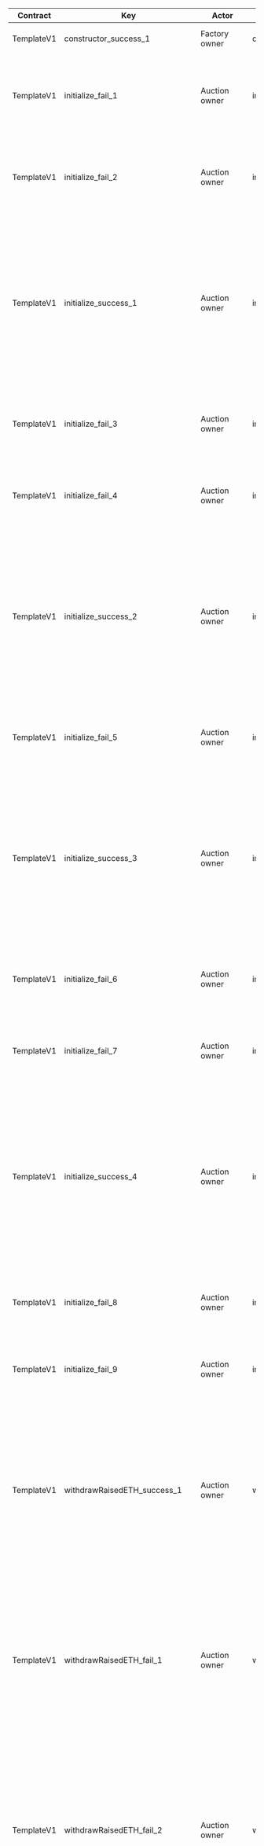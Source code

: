 | Contract   | Key                           | Actor                | Feature             | Category | Perspective                                                                                                                                     | Prerequisite                                                                                                                                                                                                                                                                                                                                                                         | Procedure                                                                                                                                                                              | Inputs                                                                                                                                                                                                                                                             | Expected behavior                                                                                                                                                                                                                                                                                                                                                                                                                                                                                                                                                                                                              |  |
|------------|-------------------------------|----------------------|---------------------|----------|-------------------------------------------------------------------------------------------------------------------------------------------------|--------------------------------------------------------------------------------------------------------------------------------------------------------------------------------------------------------------------------------------------------------------------------------------------------------------------------------------------------------------------------------------|----------------------------------------------------------------------------------------------------------------------------------------------------------------------------------------|--------------------------------------------------------------------------------------------------------------------------------------------------------------------------------------------------------------------------------------------------------------------|--------------------------------------------------------------------------------------------------------------------------------------------------------------------------------------------------------------------------------------------------------------------------------------------------------------------------------------------------------------------------------------------------------------------------------------------------------------------------------------------------------------------------------------------------------------------------------------------------------------------------------|--|
| TemplateV1 | constructor_success_1         | Factory owner        | constructor         | Normal   | Successful deployment of TemplateV1                                                                                                             | There is Address1 that holds the necessary ETH for deployment.                                                                                                                                                                                                                                                                                                                       | Deploy the TemplateV1 contract at Address1.                                                                                                                                            | None                                                                                                                                                                                                                                                               | 1. The deployment of the TemplateV1 contract is completed.                                                                                                                                                                                                                                                                                                                                                                                                                                                                                                                                                                     |  |
| TemplateV1 | initialize_fail_1             | Auction owner        | initialize          | Abnormal | Launching a sale with a null address token                                                                                                      | 1. FactoryV1 has been deployed.<br/>2. Template A has been registered.                                                                                                                                                                                                                                                                                                               | 1. Call deploySaleClone                                                                                                                                                                | templateName: {Template A}<br/>tokenAddr: 0x0000000000000000000000000000000000000000<br/>owner: {Any address}<br/>allocatedAmount: 1e18<br/>startingAt: new Date().getTime()/1000 + 60*60*24<br/>eventDuration: 60*60*24<br/>minRaisedAmount: 0                    | 1. The transaction will revert with the following message: "Go with non null address."                                                                                                                                                                                                                                                                                                                                                                                                                                                                                                                                         |  |
| TemplateV1 | initialize_fail_2             | Auction owner        | initialize          | Abnormal | Launching a sale as the owner of a null address                                                                                                 | 1. FactoryV1 has been deployed.<br/>2. Template A has been registered.                                                                                                                                                                                                                                                                                                               | 1. Call deploySaleClone                                                                                                                                                                | templateName: {Template A}<br/>tokenAddr: {Any token address}<br/>owner: 0x0000000000000000000000000000000000000000<br/>allocatedAmount: 1e18<br/>startingAt: new Date().getTime()/1000 + 60*60*24<br/>eventDuration: 60*60*24<br/>minRaisedAmount: 0              | 1. The transaction will revert with the following message: "owner must be there."                                                                                                                                                                                                                                                                                                                                                                                                                                                                                                                                              |  |
| TemplateV1 | initialize_success_1          | Auction owner        | initialize          | Normal   | Boundary value of allocatedAmount                                                                                                               | 1. FactoryV1 has been deployed.<br/>2. Template A has been registered.                                                                                                                                                                                                                                                                                                               | 1. Call deploySaleClone                                                                                                                                                                | templateName: {Template A}<br/>tokenAddr: {Any token address}<br/>owner: {Any address}<br/>allocatedAmount: 1e50, 1e6<br/>startingAt: new Date().getTime()/1000 + 60*60*24<br/>eventDuration: 60*60*24<br/>minRaisedAmount: 0                                      | 1. The transaction is successfully completed.<br/>2. Each property of the created saleTemplateV1 clone matches the following:<br/><br/>startingAt: {startingAt}<br/>closingAt: {startingAt + 60*60*24}<br/>allocatedAmount: 1e50<br/>minRaisedAmount: 0<br/>owner: {owner}<br/>erc20onsale: {tokenAddr}                                                                                                                                                                                                                                                                                                                        |  |
| TemplateV1 | initialize_fail_3             | Auction owner        | initialize          | Abnormal | Boundary value of allocatedAmount                                                                                                               | 1. FactoryV1 has been deployed.<br/>2. Template A has been registered.                                                                                                                                                                                                                                                                                                               | 1. Call deploySaleClone                                                                                                                                                                | templateName: {Template A}<br/>tokenAddr: {Any token address}<br/>owner: {Any address}<br/>allocatedAmount: 1e6-1<br/>startingAt: new Date().getTime()/1000 + 60*60*24<br/>eventDuration: 60*60*24<br/>minRaisedAmount: 0                                          | 1. The transaction will revert with the following message: "allocatedAmount must be greater than or equal to 1e6."                                                                                                                                                                                                                                                                                                                                                                                                                                                                                                             |  |
| TemplateV1 | initialize_fail_4             | Auction owner        | initialize          | Abnormal | Boundary value of allocatedAmount                                                                                                               | 1. FactoryV1 has been deployed.<br/>2. Template A has been registered.                                                                                                                                                                                                                                                                                                               | 1. Call deploySaleClone                                                                                                                                                                | templateName: {Template A}<br/>tokenAddr: {Any token address}<br/>owner: {Any address}<br/>allocatedAmount: 1e50+1<br/>startingAt: new Date().getTime()/1000 + 60*60*24<br/>eventDuration: 60*60*24<br/>minRaisedAmount: 0                                         | 1. The transaction will revert with the following message: "allocatedAmount must be less than or equal to 1e50."                                                                                                                                                                                                                                                                                                                                                                                                                                                                                                               |  |
| TemplateV1 | initialize_success_2          | Auction owner        | initialize          | Normal   | Boundary value of startingAt                                                                                                                    | 1. FactoryV1 has been deployed.<br/>2. Template A has been registered.                                                                                                                                                                                                                                                                                                               | 1. Call deploySaleClone                                                                                                                                                                | templateName: {Template A}<br/>tokenAddr: {Any token address}<br/>owner: {Any address}<br/>allocatedAmount: 1e18<br/>startingAt: new Date().getTime()/1000 + 1<br/>eventDuration: 60*60*24<br/>minRaisedAmount: 0                                                  | 1. The transaction is successfully completed.<br/>2. Each property of the created saleTemplateV1 clone matches the following:<br/><br/>startingAt: {startingAt}<br/>closingAt: {startingAt + 60*60*24}<br/>allocatedAmount: 1e18<br/>minRaisedAmount: 0<br/>owner: {owner}<br/>erc20onsale: {tokenAddr}                                                                                                                                                                                                                                                                                                                        |  |
| TemplateV1 | initialize_fail_5             | Auction owner        | initialize          | Abnormal | Boundary value of startingAt                                                                                                                    | 1. FactoryV1 has been deployed.<br/>2. Template A has been registered.                                                                                                                                                                                                                                                                                                               | 1. Call deploySaleClone                                                                                                                                                                | templateName: {Template A}<br/>tokenAddr: {Any token address}<br/>owner: {Any address}<br/>allocatedAmount: 1e18<br/>startingAt: new Date().getTime()/1000 - 1<br/>eventDuration: 60*60*24<br/>minRaisedAmount: 0                                                  | 1. The transaction will revert with the following message: "startingAt must be in the future."                                                                                                                                                                                                                                                                                                                                                                                                                                                                                                                                 |  |
| TemplateV1 | initialize_success_3          | Auction owner        | initialize          | Normal   | Boundary values of eventDuration                                                                                                                | 1. FactoryV1 has been deployed.<br/>2. Template A has been registered.                                                                                                                                                                                                                                                                                                               | 1. Call deploySaleClone                                                                                                                                                                | templateName: {Template A}<br/>tokenAddr: {Any token address}<br/>owner: {Any address}<br/>allocatedAmount: 1e18<br/>startingAt: new Date().getTime()/1000 + 60*60*24<br/>eventDuration: 60*60*24*1<br/>minRaisedAmount: 0                                         | 1. The transaction is successfully completed.<br/>2. Each property of the created saleTemplateV1 clone matches the following:<br/><br/>startingAt: {startingAt}<br/>closingAt: {startingAt + 60*60*24}<br/>allocatedAmount: 1e18<br/>minRaisedAmount: 0<br/>owner: {owner}<br/>erc20onsale: {tokenAddr}                                                                                                                                                                                                                                                                                                                        |  |
| TemplateV1 | initialize_fail_6             | Auction owner        | initialize          | Abnormal | Boundary values of eventDuration                                                                                                                | 1. FactoryV1 has been deployed.<br/>2. Template A has been registered.                                                                                                                                                                                                                                                                                                               | 1. Call deploySaleClone                                                                                                                                                                | templateName: {Template A}<br/>tokenAddr: {Any token address}<br/>owner: {Any address}<br/>allocatedAmount: 1e18<br/>startingAt: new Date().getTime()/1000 + 60*60*24<br/>eventDuration: 60*60*24*1 - 1<br/>minRaisedAmount: 0                                     | 1. The transaction will revert with the following message: "event duration is too short."                                                                                                                                                                                                                                                                                                                                                                                                                                                                                                                                      |  |
| TemplateV1 | initialize_fail_7             | Auction owner        | initialize          | Abnormal | Boundary values of eventDuration                                                                                                                | 1. FactoryV1 has been deployed.<br/>2. Template A has been registered.                                                                                                                                                                                                                                                                                                               | 1. Call deploySaleClone                                                                                                                                                                | templateName: {Template A}<br/>tokenAddr: {Any token address}<br/>owner: {Any address}<br/>allocatedAmount: 1e18<br/>startingAt: new Date().getTime()/1000 + 60*60*24<br/>eventDuration: 60*60*24*30 + 1<br/>minRaisedAmount: 0                                    | 1. The transaction will revert with the following message: "event duration is too long."                                                                                                                                                                                                                                                                                                                                                                                                                                                                                                                                       |  |
| TemplateV1 | initialize_success_4          | Auction owner        | initialize          | Normal   | Boundary value of minRaisedAmount                                                                                                               | 1. FactoryV1 has been deployed.<br/>2. Template A has been registered.                                                                                                                                                                                                                                                                                                               | 1. Call deploySaleClone                                                                                                                                                                | templateName: {Template A}<br/>tokenAddr: {Any token address}<br/>owner: {Any address}<br/>allocatedAmount: 1e18<br/>startingAt: new Date().getTime()/1000 + 60*60*24<br/>eventDuration: 60*60*24<br/>minRaisedAmount: 0, 1e27                                     | 1. The transaction is successfully completed.<br/>2. Each property of the created saleTemplateV1 clone matches the following:<br/><br/>startingAt: {startingAt}<br/>closingAt: {startingAt + 60*60*24}<br/>allocatedAmount: 1e18<br/>minRaisedAmount: {minRaisedAmount}<br/>owner: {owner}<br/>erc20onsale: {tokenAddr}                                                                                                                                                                                                                                                                                                        |  |
| TemplateV1 | initialize_fail_8             | Auction owner        | initialize          | Abnormal | Boundary value of minRaisedAmount                                                                                                               | 1. FactoryV1 has been deployed.<br/>2. Template A has been registered.                                                                                                                                                                                                                                                                                                               | 1. Call deploySaleClone                                                                                                                                                                | templateName: {Template A}<br/>tokenAddr: {Any token address}<br/>owner: {Any address}<br/>allocatedAmount: 1e18<br/>startingAt: new Date().getTime()/1000 + 60*60*24<br/>eventDuration: 60*60*24<br/>minRaisedAmount: 1e27 + 1                                    | 1. The transaction will revert with the following message: "minRaisedAmount must be less than or equal to 1e27."                                                                                                                                                                                                                                                                                                                                                                                                                                                                                                               |  |
| TemplateV1 | initialize_fail_9             | Auction owner        | initialize          | Abnormal | Launching sales from addresses other than the factory address                                                                                   | 1. FactoryV1 has been deployed.<br/>2. Template A has been registered.                                                                                                                                                                                                                                                                                                               | Call the initialize function of template A from any address other than FactoryV1's address.                                                                                            | token_: {any token address}<br/>owner_: {any address}<br/>allocatedAmount_: 1e18<br/>startingAt_: new Date().getTime()/1000 + 60*60*24<br/>eventDuration_: 60*60*24<br/>minRaisedAmount_: 0                                                                        | 1. The transaction will revert with the following message: "You are not the factory."                                                                                                                                                                                                                                                                                                                                                                                                                                                                                                                                          |  |
| TemplateV1 | withdrawRaisedETH_success_1   | Auction owner        | withdrawRaisedETH   | Normal   | Successful sales revenue recovery                                                                                                               | 1. There is a sale S1 in the following state, which has passed 3 days after success:<br/>totalRaised: 1e20<br/>minRaisedAmount: 0<br/>allocatedAmount: 1e18<br/>closingAt: new Date().getTime()/1000 - (60*60*24*3)<br/><br/>2. There is an owner address addr1 in the following state of S1:<br/>balance: allocatedAmount or more                                                   | Call withdrawRaisedETH from addr1 to S1.                                                                                                                                               |                                                                                                                                                                                                                                                                    | 1. S1's balance is 0.<br/>2. addr1's balance is {1e20 - tx fee}.<br/>3. factoryV1's balance is 1e18.                                                                                                                                                                                                                                                                                                                                                                                                                                                                                                                           |  |
| TemplateV1 | withdrawRaisedETH_fail_1      | Auction owner        | withdrawRaisedETH   | Abnormal | Sales recovery during the sale period                                                                                                           | 1. There is a sale S1 in the following state:<br/>totalRaised: 1e20<br/>minRaisedAmount: 0<br/>allocatedAmount: 1e18<br/>closingAt: new Date().getTime()/1000 - (60*60*24*3)<br/><br/>2. There is an owner address addr1 in the following state of S1:<br/>balance: allocatedAmount or more                                                                                          | Call withdrawRaisedETH from addr1 to S1.                                                                                                                                               |                                                                                                                                                                                                                                                                    | 1. The transaction will revert with the following message: "Withdrawal unavailable yet."                                                                                                                                                                                                                                                                                                                                                                                                                                                                                                                                       |  |
| TemplateV1 | withdrawRaisedETH_fail_2      | Auction owner        | withdrawRaisedETH   | Abnormal | Revenue recovery from addresses other than the owner address of a successful sale                                                               | 1. There is a sale S1 in the following state, which has passed 3 days after success:<br/>totalRaised: 1e20<br/>minRaisedAmount: 0<br/>allocatedAmount: 1e18<br/>closingAt: new Date().getTime()/1000 - (60*60*24*3)<br/><br/>2. There is an owner address addr1 in the following state of S1:<br/>balance: allocatedAmount or more                                                   | 1. Call withdrawRaisedETH from outside of addr1 to S1.                                                                                                                                 |                                                                                                                                                                                                                                                                    | 1. The transaction reverts.                                                                                                                                                                                                                                                                                                                                                                                                                                                                                                                                                                                                    |  |
| TemplateV1 | withdrawRaisedETH_success_2   | Auction owner        | withdrawRaisedETH   | Normal   | Revenue collection during the successful sale lock period and when the minimum bid amount is allocated 1 or more times.                         | 1. There is a sale S1 in the following state, which has passed less than 3 days since its success:<br/>totalRaised: 10000 * 1e18<br/>minRaisedAmount: 0<br/>allocatedAmount: 10000000<br/>closingAt: new Date().getTime()/1000 + 1<br/>100 participants bid 100ETH.<br/><br/>2. There is an owner address addr1 for S1 in the following state:<br/>balance: at least allocatedAmount | Call withdrawRaisedETH from addr1 to S1.                                                                                                                                               |                                                                                                                                                                                                                                                                    | 1. S1's balance is 0.<br/>2. addr1's balance has increased by 9900 ETH.<br/>3. factoryV1's balance has increased by 100 ETH.                                                                                                                                                                                                                                                                                                                                                                                                                                                                                                   |  |
| TemplateV1 | withdrawRaisedETH_fail_3      | Auction owner        | withdrawRaisedETH   | Abnormal | Revenue recovery in the case where it becomes zero allocation during the lock-in period of a successful sale and at the minimum bidding amount. | 1. There is a sale S1 in the following state, which has passed less than 3 days since its success:<br/>totalRaised: 10000 * 1e18<br/>minRaisedAmount: 0<br/>allocatedAmount: 9999999<br/>closingAt: new Date().getTime()/1000 + 1<br/>100 participants bid 100ETH.<br/><br/>2. There is an owner address addr1 for S1 in the following state:<br/>balance: at least allocatedAmount  | Call withdrawRaisedETH from addr1 to S1.                                                                                                                                               |                                                                                                                                                                                                                                                                    | 1. The transaction will revert with the following message: "Refund candidates may exist. Withdrawal unavailable yet."                                                                                                                                                                                                                                                                                                                                                                                                                                                                                                          |  |
| TemplateV1 | withdrawRaisedETH_fail_4      | Auction owner        | withdrawRaisedETH   | Abnormal | Recovering sales from a failed sale                                                                                                             | 1. There is a sale S1 in the following failed state:<br/>totalRaised: 99 * 1e18<br/>minRaisedAmount: 100 * 1e18<br/>allocatedAmount: 1e18<br/>closingAt: new Date().getTime()/1000 - (60*60*24*3)<br/><br/>2. There is an owner address addr1 in the following state:<br/>balance: at least allocatedAmount                                                                          | Call withdrawRaisedETH from addr1 to S1.                                                                                                                                               |                                                                                                                                                                                                                                                                    | 1. The transaction will revert with the following message: "The required amount has not been raised!"                                                                                                                                                                                                                                                                                                                                                                                                                                                                                                                          |  |
| TemplateV1 | withdrawRaisedETH_success_3   | Auction owner        | withdrawRaisedETH   | Normal   | Successful but no one assigned to the sales revenue collection (GOX tokens).                                                                    | 1. There is a sale S1 in the following successful state:<br/>- 101 participants bid 0.1ETH each.<br/>- totalRaised: 10.1ETH<br/>- minRaisedAmount: 1ETH<br/>- allocatedAmount: 100<br/>- closingAt: new Date().getTime()/1000 - (60*60*24*3)<br/><br/>2. There is an owner address addr1 in the following state:<br/>- balance: 1e18                                                 | 1. 101 participants each call the Claim function of S1.<br/>2. Call the withdrawRaisedETH function of S1 from addr1.                                                                   |                                                                                                                                                                                                                                                                    | 1. The transaction is successfully completed.<br/>2. The balance of addr1 is {the balance before executing the procedure - tx fee} (the revenue 0 is moved to addr1).                                                                                                                                                                                                                                                                                                                                                                                                                                                          |  |
| TemplateV1 | withdrawERC20Onsale_success_1 | Auction owner        | withdrawERC20Onsale | Normal   | Token recovery for failed sale                                                                                                                  | 1. There is a sale S1 in the following failed state:<br/>totalRaised: 99 * 1e18<br/>minRaisedAmount: 100 * 1e18<br/>allocatedAmount: 1e18<br/>closingAt: new Date().getTime()/1000 - (60*60*24*3)<br/><br/>2. There is an owner address addr1 for S1 in the following state:<br/>Token balance: 0                                                                                    | Call withdrawERC20Onsale from addr1 to S1.                                                                                                                                             |                                                                                                                                                                                                                                                                    | 1. The transaction is successfully completed.<br/>2. The token balance of addr1 is 1e18.                                                                                                                                                                                                                                                                                                                                                                                                                                                                                                                                       |  |
| TemplateV1 | withdrawERC20Onsale_fail_1    | Auction owner        | withdrawERC20Onsale | Abnormal | Token recovery from anyone other than the owner of the failed sale                                                                              | 1. There is a sale S1 in the following failed state:<br/>totalRaised: 1e20<br/>minRaisedAmount: 1e20 + 1<br/>allocatedAmount: 1e18<br/>closingAt: new Date().getTime()/1000 - (60*60*24*3)<br/><br/>2. There is an owner address addr1 in the following state of S1:<br/>Token balance: 0                                                                                            | Call withdrawERC20Onsale from addresses other than addr1 to S1.                                                                                                                        |                                                                                                                                                                                                                                                                    | 1. The transaction reverts.                                                                                                                                                                                                                                                                                                                                                                                                                                                                                                                                                                                                    |  |
| TemplateV1 | withdrawERC20Onsale_fail_2    | Auction owner        | withdrawERC20Onsale | Abnormal | Successful but token collection (GOX of tokens) for a sale with no assignees                                                                    | 1. There is a sale S1 in the following successful state:<br/>- 101 participants bid 0.1ETH each.<br/>- totalRaised: 10.1ETH<br/>- minRaisedAmount: 1ETH<br/>- allocatedAmount: 100<br/>- closingAt: new Date().getTime()/1000 - (60*60*24*3)<br/><br/>2. There is an owner address addr1 in the following state for S1:<br/>- Token balance: 0                                       | 1. 101 participants each call the Claim function of S1.<br/>2. Call the withdrawERC20Onsale function of S1 from addr1.                                                                 | #ERROR!                                                                                                                                                                                                                                                            | 1. The transaction will revert with the following message: "The required amount has been raised!"                                                                                                                                                                                                                                                                                                                                                                                                                                                                                                                              |  |
| TemplateV1 | withdrawERC20Onsale_fail_3    | Auction owner        | withdrawERC20Onsale | Abnormal | Successful token collection for the sale                                                                                                        | """<br/>1. There is a sale S1 in the following successful state:<br/>totalRaised: 1e20<br/>minRaisedAmount: 0<br/>allocatedAmount: 1e18<br/>closingAt: new Date().getTime()/1000<br/><br/>2. There is an owner address addr1 for S1.                                                                                                                                                 | Call withdrawERC20Onsale from addr1 to S1.                                                                                                                                             |                                                                                                                                                                                                                                                                    | 1. The transaction will revert with the following message: "The required amount has been raised!"                                                                                                                                                                                                                                                                                                                                                                                                                                                                                                                              |  |
| TemplateV1 | withdrawERC20Onsale_success_2 | Auction owner        | withdrawERC20Onsale | Normal   | Successful but no sales, token retrieval for the sale                                                                                           | 1. There is a sale S1 in the following state of success:<br/>totalRaised: 0<br/>minRaisedAmount: 0<br/>allocatedAmount: 1e18<br/>closingAt: new Date().getTime()/1000<br/><br/>2. There is an owner address addr1 of S1 in the following state:<br/>Token balance: 0                                                                                                                 | Call withdrawERC20Onsale from addr1 to S1.                                                                                                                                             |                                                                                                                                                                                                                                                                    | 1. The transaction is successfully completed.<br/>2. The token balance of addr1 is 1e18.                                                                                                                                                                                                                                                                                                                                                                                                                                                                                                                                       |  |
| TemplateV1 | receive_success_1             | Auction participants | receive             | Normal   | Normal bidding                                                                                                                                  | 1. There is an ongoing sale S1 with the following conditions:<br/>totalRaised: 0<br/>minRaisedAmount: 0<br/>allocatedAmount: 1e18<br/>startingAt: new Date().getTime()/1000 -1<br/>closingAt: new Date().getTime()/1000 + 60*60*24<br/><br/>2. There is an address addr1 with the following balance:<br/>balance: 1e19                                                               | 1. Send ETH from addr1 to S1.<br/>2. Call raised.                                                                                                                                      | """<br/>1a. 0.001ETH<br/>1b. 0.01ETH<br/>1c. 0.1ETH<br/>1d. 1ETH<br/><br/>2. addr1                                                                                                                                                                                 | 1. totalRaised should be the following values depending on the input:<br/>1a. 0.001ETH<br/>1b. 0.01ETH<br/>1c. 0.1ETH<br/>1d. 1ETH<br/><br/>2. The same amount as in 1 should be returned.                                                                                                                                                                                                                                                                                                                                                                                                                                     |  |
| TemplateV1 | receive_fail_1                | Auction participants | receive             | Abnormal | Bids below the minimum bidding amount                                                                                                           | 1. There is an ongoing sale S1 with the following conditions:<br/>totalRaised: 0<br/>minRaisedAmount: 0<br/>allocatedAmount: 1e18<br/>startingAt: new Date().getTime()/1000 -1<br/>closingAt: new Date().getTime()/1000 + 60*60*24<br/><br/>2. There is an address addr1 with the following balance:<br/>balance: 1e19                                                               | Send ETH from addr1 to S1.                                                                                                                                                             | 1. 0.0009                                                                                                                                                                                                                                                          | 1. The transaction will revert with the following message: "The amount must be greater than or equal to 0.001ETH."                                                                                                                                                                                                                                                                                                                                                                                                                                                                                                             |  |
| TemplateV1 | receive_fail_2                | Auction participants | receive             | Abnormal | Bidding for the pre-event sale                                                                                                                  | 1. There is a pre-sale S1 in the following state:<br/>totalRaised: 0<br/>minRaisedAmount: 0<br/>allocatedAmount: 1e18<br/>startingAt: new Date().getTime()/1000 + 60*60*24<br/>closingAt: new Date().getTime()/1000 + 60*60*24*2<br/><br/>2. There is an address addr1 in the following state:<br/>balance: 1e19                                                                     | Send ETH from addr1 to S1.                                                                                                                                                             | 0.1ETH                                                                                                                                                                                                                                                             | 1. The transaction will revert with the following message: "The offering has not started yet."                                                                                                                                                                                                                                                                                                                                                                                                                                                                                                                                 |  |
| TemplateV1 | receive_fail_3                | Auction participants | receive             | Abnormal | Bidding for the post-sale                                                                                                                       | 1. There is a completed sale S1 in the following state:<br/>totalRaised: 0<br/>minRaisedAmount: 0<br/>allocatedAmount: 1e18<br/>startingAt: new Date().getTime()/1000 - 60*60*24*2<br/>closingAt: new Date().getTime()/1000 - 60*60*24<br/><br/>2. There is an address addr1 in the following state:<br/>balance: 1e19                                                               | Send ETH from addr1 to S1.                                                                                                                                                             | 0.1ETH                                                                                                                                                                                                                                                             | 1. The transaction will revert with the following message: "The offering has already ended."                                                                                                                                                                                                                                                                                                                                                                                                                                                                                                                                   |  |
| TemplateV1 | receive_success_2             | Auction participants | receive             | Normal   | Bids from multiple people                                                                                                                       | 1. There is an ongoing sale S1 in the following state:<br/>totalRaised: 0<br/>minRaisedAmount: 0<br/>allocatedAmount: 1e18<br/>startingAt: new Date().getTime()/1000 -1<br/>closingAt: new Date().getTime()/1000 + 60*60*24<br/><br/>2. There are addresses addr1~100 in the following state:<br/>balance: 1e19                                                                      | Send ETH from addr1~100 to S1 respectively.                                                                                                                                            | 1-10: 0.1ETH<br/>11-20: 0.2ETH<br/>21-30: 0.3ETH<br/>31-40: 0.4ETH<br/>41-50: 0.5ETH<br/>51-60: 0.6ETH<br/>61-70: 0.7ETH<br/>71-80: 0.8ETH<br/>81-90: 0.9ETH<br/>91-100: 1ETH                                                                                      | 1. The totalRased of S1 is 55ETH.<br/>2. The raised[{addr}] of S1 matches the respective transfer amounts.                                                                                                                                                                                                                                                                                                                                                                                                                                                                                                                     |  |
| TemplateV1 | claim_success_1               | Auction participants | claim               | Normal   | Token allocation claim to oneself after a successful sale                                                                                       | 1. There is a sale S1 in the following state that has ended and succeeded in #41:<br/>totalRaised: 55ETH<br/>minRaisedAmount: 0<br/>allocatedAmount: 1e18<br/>closingAt: new Date().getTime()/1000<br/><br/>2. There are addresses addr1-100 used in #41.                                                                                                                            | 1. Call the claim of S1 for each address from addr1 to 100.<br/>2. Call the claim of S1 for each address from addr1 to 100.                                                            | participant: Own address<br/>recipient: Own address                                                                                                                                                                                                                | 1. After completing step 1, the following quantities of tokens will be sent to each address (TODO: Confirm the values):<br/>1-10: 1818181818181818<br/>11-20: 3636363636363636<br/>21-30: 5454545454545454<br/>31-40: 7272727272727272<br/>41-50: 9090909090909090<br/>51-60: 10909090909090909<br/>61-70: 12727272727272727<br/>71-80: 14545454545454545<br/>81-90: 16363636363636363<br/>91-100: 18181818181818181<br/><br/>2. After completing step 1, the token balance of S1 should be 50 (fractional).<br/><br/>3. Step 2 should revert with the following messages respectively:<br/>"You don't have any contribution." |  |
| TemplateV1 | claim_success_2               | Auction participants | claim               | Normal   | Token allocation claims to others besides oneself in a successful sale                                                                          | 1. There is a sale S1 in the following state that has ended and succeeded in #41:<br/>totalRaised: 55ETH<br/>minRaisedAmount: 0<br/>allocatedAmount: 1e18<br/>closingAt: new Date().getTime()/1000<br/><br/>2. There are addresses addr1-100 used in #41.                                                                                                                            | 1. Call the claim of S1 from addr1.<br/>2. Call the claim of S1 from addr1."                                                                                                           | participant: addr1<br/>recipient: addr2                                                                                                                                                                                                                            | 1. After completing step 1, the following quantity of tokens will be sent to addr2:<br/>1818181818181818<br/><br/>2. After completing step 1, no tokens will be sent to addr1.<br/><br/>3. Step 2 should revert with the following message:<br/>"You don't have any contribution."                                                                                                                                                                                                                                                                                                                                             |  |
| TemplateV1 | claim_success_3               | Auction participants | claim               | Normal   | Allocation token claims from non-participants to participants in a successful sale                                                              | 1. There is a sale S1 in the following state that has ended and been successful:<br/>totalRaised: 55ETH<br/>minRaisedAmount: 0<br/>allocatedAmount: 1e18<br/>closingAt: new Date().getTime()/1000<br/><br/>2. There are addresses addr1-100 used in #41.<br/>3. There is an address addr0 that has not participated in the sale.                                                     | 1. Call the claim of S1 from addr0.<br/>2. Call the claim of S1 from addr0."                                                                                                           | participant: addr1<br/>recipient: addr1                                                                                                                                                                                                                            | 1. After completing step 1, the following quantity of tokens will be sent to addr1:<br/>1818181818181818<br/><br/>2. After completing step 1, no tokens will be sent to addr0.<br/><br/>3. Step 2 should revert with the following message:<br/>"You don't have any contribution."                                                                                                                                                                                                                                                                                                                                             |  |
| TemplateV1 | claim_fail_1                  | Auction participants | claim               | Abnormal | Token allocation claim from non-participants to non-participants in a successful sale                                                           | 1. There is a sale S1 in the following state that has ended and been successful:<br/>totalRaised: 55ETH<br/>minRaisedAmount: 0<br/>allocatedAmount: 1e18<br/>closingAt: new Date().getTime()/1000<br/><br/>2. There are addresses addr1-100 used in #41.<br/>3. There is an address addr0 that has not participated in the sale.                                                     | Call the claim of S1 from addr0.                                                                                                                                                       | participant: addr0<br/>recipient: addr0                                                                                                                                                                                                                            | It should revert with the following message: 'You don't have any contribution.'                                                                                                                                                                                                                                                                                                                                                                                                                                                                                                                                                |  |
| TemplateV1 | claim_fail_2                  | Auction participants | claim               | Abnormal | Token allocation claim from non-participants to non-participants in a successful sale                                                           | 1. There is a sale S1 in the following state that has ended and been successful:<br/>totalRaised: 55ETH<br/>minRaisedAmount: 0<br/>allocatedAmount: 1e18<br/>closingAt: new Date().getTime()/1000<br/><br/>2. There are addresses addr1-100 used in #41.<br/>3. There is an address addr0 that has not participated in the sale.                                                     | Call the claim of S1 from addr0.                                                                                                                                                       | participant: addr1<br/>recipient: addr0                                                                                                                                                                                                                            | it should revert with the following message:<br/>"participant or recipient invalid"                                                                                                                                                                                                                                                                                                                                                                                                                                                                                                                                            |  |
| TemplateV1 | claim_fail_3                  | Auction participants | claim               | Abnormal | Invoice before the end of the sale                                                                                                              | 1. There is an ongoing sale S1 in the following state:<br/>totalRaised: 0<br/>minRaisedAmount: 0<br/>allocatedAmount: 549<br/>startingAt: new Date().getTime()/1000 -1<br/>closingAt: new Date().getTime()/1000 + 60*60*24<br/><br/>2. There are addresses addr1~100 in the following state:<br/>balance: 1e19                                                                       | 1. Send ETH from addr1~100 to S1 respectively.<br/>2. Call the claim function of S1 from addr1.                                                                                        | Step 1:<br/>1-10: 0.1ETH<br/>11-20: 0.2ETH<br/>21-30: 0.3ETH<br/>31-40: 0.4ETH<br/>41-50: 0.5ETH<br/>51-60: 0.6ETH<br/>61-70: 0.7ETH<br/>71-80: 0.8ETH<br/>81-90: 0.9ETH<br/>91-100: 1ETH<br/><br/>Step 2:<br/>participant: addr1<br/>recipient: addr1             | 1. It should revert with the following message:<br/>"Early to claim. Sale is not finished."                                                                                                                                                                                                                                                                                                                                                                                                                                                                                                                                    |  |
| TemplateV1 | claim_success_4               | Auction participants | claim               | Normal   | Refund in case of successful sale without allocation                                                                                            | 1. There is an ongoing sale S1 with the following conditions:<br/>totalRaised: 0<br/>minRaisedAmount: 0<br/>allocatedAmount: 549<br/>startingAt: new Date().getTime()/1000 -1<br/>closingAt: new Date().getTime()/1000 + 60*60*24<br/><br/>2. There are addresses addr1~100 with the following conditions:<br/>balance: 1e19                                                         | 1. Send ETH from addr1~100 to S1 respectively.<br/>2. Send 0.001 ETH from addr0.<br/>3. End S1 due to the passage of time.<br/>4. Call claim from addr0.<br/>5. Call claim from addr0. | Step 1:<br/>1-100: 1000ETH<br/><br/>Step 2:<br/>participant: Own address<br/>recipient: Own address                                                                                                                                                                | 1. After completing step 3, make sure that 0.1 ETH is refunded to addr1-10 in S1.<br/>2. Confirm that step 4 reverts with the following message: ""You don't have any contribution."""                                                                                                                                                                                                                                                                                                                                                                                                                                         |  |
| TemplateV1 | claim_success_5               | Auction participants | claim               | Normal   | Refund for a failed sale                                                                                                                        | 1. There is an ongoing sale S1 in the following state:<br/>totalRaised: 0<br/>minRaisedAmount: 1e27<br/>allocatedAmount: 549<br/>startingAt: new Date().getTime()/1000 -1<br/>closingAt: new Date().getTime()/1000 + 60*60*24<br/><br/>2. There are addresses addr1~100 in the following state:<br/>balance: 1e19                                                                    | 1. Send ETH from addr1~100 to S1 respectively.<br/>2. End S1 due to the passage of time.<br/>3. Call claim on addr1-100.<br/>4. Call claim on addr1-100.                               | Step 1:<br/>1-10: 0.1ETH<br/>11-20: 0.2ETH<br/>21-30: 0.3ETH<br/>31-40: 0.4ETH<br/>41-50: 0.5ETH<br/>51-60: 0.6ETH<br/>61-70: 0.7ETH<br/>71-80: 0.8ETH<br/>81-90: 0.9ETH<br/>91-100: 1ETH<br/><br/>Step 2:<br/>participant: Own address<br/>recipient: Own address | 1. After completing step 3, each bid amount is refunded to addr1-100 in S1.<br/>2. Step 4 should revert with the following message: ""You don't have any contribution.""<br/>                                                                                                                                                                                                                                                                                                                                                                                                                                                  |